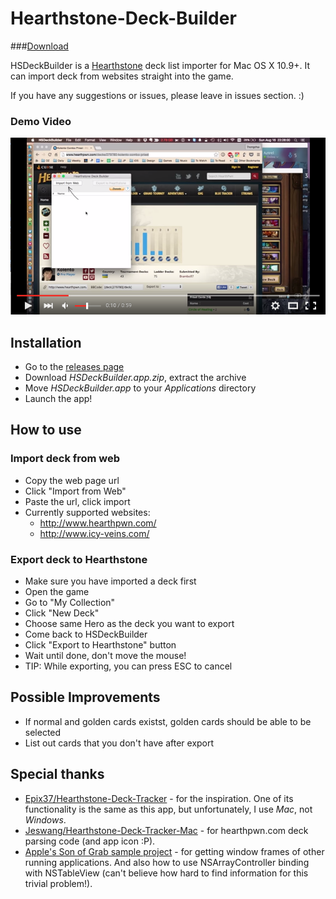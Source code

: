 # Hearthstone-Deck-Builder

###[Download](https://github.com/hlung/Hearthstone-Deck-Builder/releases)

HSDeckBuilder is a [Hearthstone](http://www.playhearthstone.com/) deck list importer for Mac OS X 10.9+.
It can import deck from websites straight into the game.

If you have any suggestions or issues, please leave in issues section. :)

### Demo Video
[![Demo Video](/README/youtube-thumb.png)](http://www.youtube.com/watch?v=i_oS_82nofM)

<!-- ![Image](/README/ss1.png) -->

## Installation
- Go to the [releases page](https://github.com/hlung/Hearthstone-Deck-Builder/releases)
- Download _HSDeckBuilder.app.zip_, extract the archive
- Move _HSDeckBuilder.app_ to your _Applications_ directory
- Launch the app!

## How to use

### Import deck from web
- Copy the web page url
- Click "Import from Web"
- Paste the url, click import
- Currently supported websites:
    - http://www.hearthpwn.com/
    - http://www.icy-veins.com/

### Export deck to Hearthstone
- Make sure you have imported a deck first
- Open the game
- Go to "My Collection"
- Click "New Deck"
- Choose same Hero as the deck you want to export
- Come back to HSDeckBuilder
- Click "Export to Hearthstone" button
- Wait until done, don't move the mouse!
- TIP: While exporting, you can press ESC to cancel

## Possible Improvements
- If normal and golden cards existst, golden cards should be able to be selected
- List out cards that you don't have after export

## Special thanks
- [Epix37/Hearthstone-Deck-Tracker](https://github.com/Epix37/Hearthstone-Deck-Tracker) - for the inspiration. One of its functionality is the same as this app, but unfortunately, I use _Mac_, not _Windows_.
- [Jeswang/Hearthstone-Deck-Tracker-Mac](https://github.com/Jeswang/Hearthstone-Deck-Tracker-Mac) - for hearthpwn.com deck parsing code (and app icon :P).
- [Apple's Son of Grab sample project](https://developer.apple.com/library/mac/samplecode/SonOfGrab/Introduction/Intro.html) - for getting window frames of other running applications. And also how to use NSArrayController binding with NSTableView (can't believe how hard to find information for this trivial problem!).
